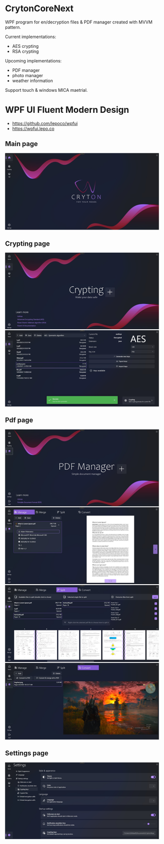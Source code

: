 # CrytonCoreNext

WPF program for en/decryption files & PDF manager created with MVVM pattern.


Current implementations:
- AES crypting
- RSA crypting

Upcoming implementations:
- PDF manager
- photo manager
- weather information

Support touch & windows MICA maetrial.

# WPF UI Fluent Modern Design
+ <https://github.com/lepoco/wpfui>
+ <https://wpfui.lepo.co>

## Main page

<div align="center">
    <a href="./">
        <img src="./Pictures/MainPage.jpg"/>
    </a>
</div>

## Crypting page

<div align="center">
    <a href="./">
        <img src="./Pictures/CryptingPage.jpg"/>
    </a>
</div>
<div align="center">
    <a href="./">
        <img src="./Pictures/CryptingPage2.jpg"/>
    </a>
</div>

## Pdf page

<div align="center">
    <a href="./">
        <img src="./Pictures/PdfPage.jpg"/>
    </a>
</div><div align="center">
    <a href="./">
        <img src="./Pictures/PdfPage2.jpg"/>
    </a>
</div><div align="center">
    <a href="./">
        <img src="./Pictures/PdfPage3.jpg"/>
    </a>
</div>
<div align="center">
    <a href="./">
        <img src="./Pictures/PdfPage4.jpg"/>
    </a>
</div>

## Settings page

<div align="center">
    <a href="./">
        <img src="./Pictures/SettingsPage.jpg"/>
    </a>
</div>

